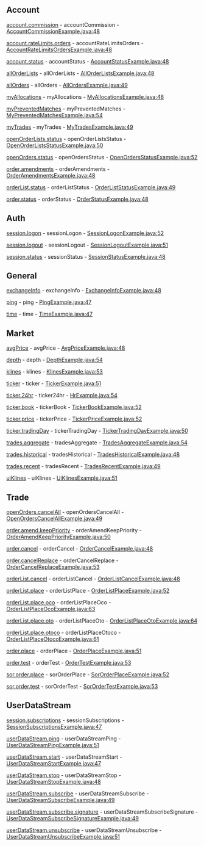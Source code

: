 ## Account

[account.commission](https://developers.binance.com/docs/binance-spot-api-docs/websocket-api/account-requests#account-commission-rates-user_data) - accountCommission - [AccountCommissionExample.java:48](/examples/spot/src/main/java/com/binance/connector/client/spot/websocket/api/account/AccountCommissionExample.java#L48)

[account.rateLimits.orders](https://developers.binance.com/docs/binance-spot-api-docs/websocket-api/account-requests#unfilled-order-count-user_data) - accountRateLimitsOrders - [AccountRateLimitsOrdersExample.java:48](/examples/spot/src/main/java/com/binance/connector/client/spot/websocket/api/account/AccountRateLimitsOrdersExample.java#L48)

[account.status](https://developers.binance.com/docs/binance-spot-api-docs/websocket-api/account-requests#account-information-user_data) - accountStatus - [AccountStatusExample.java:48](/examples/spot/src/main/java/com/binance/connector/client/spot/websocket/api/account/AccountStatusExample.java#L48)

[allOrderLists](https://developers.binance.com/docs/binance-spot-api-docs/websocket-api/account-requests#account-order-list-history-user_data) - allOrderLists - [AllOrderListsExample.java:48](/examples/spot/src/main/java/com/binance/connector/client/spot/websocket/api/account/AllOrderListsExample.java#L48)

[allOrders](https://developers.binance.com/docs/binance-spot-api-docs/websocket-api/account-requests#account-order-history-user_data) - allOrders - [AllOrdersExample.java:49](/examples/spot/src/main/java/com/binance/connector/client/spot/websocket/api/account/AllOrdersExample.java#L49)

[myAllocations](https://developers.binance.com/docs/binance-spot-api-docs/websocket-api/account-requests#account-allocations-user_data) - myAllocations - [MyAllocationsExample.java:48](/examples/spot/src/main/java/com/binance/connector/client/spot/websocket/api/account/MyAllocationsExample.java#L48)

[myPreventedMatches](https://developers.binance.com/docs/binance-spot-api-docs/websocket-api/account-requests#account-prevented-matches-user_data) - myPreventedMatches - [MyPreventedMatchesExample.java:54](/examples/spot/src/main/java/com/binance/connector/client/spot/websocket/api/account/MyPreventedMatchesExample.java#L54)

[myTrades](https://developers.binance.com/docs/binance-spot-api-docs/websocket-api/account-requests#account-trade-history-user_data) - myTrades - [MyTradesExample.java:49](/examples/spot/src/main/java/com/binance/connector/client/spot/websocket/api/account/MyTradesExample.java#L49)

[openOrderLists.status](https://developers.binance.com/docs/binance-spot-api-docs/websocket-api/account-requests#current-open-order-lists-user_data) - openOrderListsStatus - [OpenOrderListsStatusExample.java:50](/examples/spot/src/main/java/com/binance/connector/client/spot/websocket/api/account/OpenOrderListsStatusExample.java#L50)

[openOrders.status](https://developers.binance.com/docs/binance-spot-api-docs/websocket-api/account-requests#current-open-orders-user_data) - openOrdersStatus - [OpenOrdersStatusExample.java:52](/examples/spot/src/main/java/com/binance/connector/client/spot/websocket/api/account/OpenOrdersStatusExample.java#L52)

[order.amendments](https://developers.binance.com/docs/binance-spot-api-docs/websocket-api/account-requests#query-order-amendments-user_data) - orderAmendments - [OrderAmendmentsExample.java:48](/examples/spot/src/main/java/com/binance/connector/client/spot/websocket/api/account/OrderAmendmentsExample.java#L48)

[orderList.status](https://developers.binance.com/docs/binance-spot-api-docs/websocket-api/account-requests#query-order-list-user_data) - orderListStatus - [OrderListStatusExample.java:49](/examples/spot/src/main/java/com/binance/connector/client/spot/websocket/api/account/OrderListStatusExample.java#L49)

[order.status](https://developers.binance.com/docs/binance-spot-api-docs/websocket-api/account-requests#query-order-user_data) - orderStatus - [OrderStatusExample.java:48](/examples/spot/src/main/java/com/binance/connector/client/spot/websocket/api/account/OrderStatusExample.java#L48)

## Auth

[session.logon](https://developers.binance.com/docs/binance-spot-api-docs/websocket-api/authentication-requests#log-in-with-api-key-signed) - sessionLogon - [SessionLogonExample.java:52](/examples/spot/src/main/java/com/binance/connector/client/spot/websocket/api/auth/SessionLogonExample.java#L52)

[session.logout](https://developers.binance.com/docs/binance-spot-api-docs/websocket-api/authentication-requests#log-out-of-the-session) - sessionLogout - [SessionLogoutExample.java:51](/examples/spot/src/main/java/com/binance/connector/client/spot/websocket/api/auth/SessionLogoutExample.java#L51)

[session.status](https://developers.binance.com/docs/binance-spot-api-docs/websocket-api/authentication-requests#query-session-status) - sessionStatus - [SessionStatusExample.java:48](/examples/spot/src/main/java/com/binance/connector/client/spot/websocket/api/auth/SessionStatusExample.java#L48)

## General

[exchangeInfo](https://developers.binance.com/docs/binance-spot-api-docs/websocket-api/general-requests#exchange-information) - exchangeInfo - [ExchangeInfoExample.java:48](/examples/spot/src/main/java/com/binance/connector/client/spot/websocket/api/general/ExchangeInfoExample.java#L48)

[ping](https://developers.binance.com/docs/binance-spot-api-docs/websocket-api/general-requests#test-connectivity) - ping - [PingExample.java:47](/examples/spot/src/main/java/com/binance/connector/client/spot/websocket/api/general/PingExample.java#L47)

[time](https://developers.binance.com/docs/binance-spot-api-docs/websocket-api/general-requests#check-server-time) - time - [TimeExample.java:47](/examples/spot/src/main/java/com/binance/connector/client/spot/websocket/api/general/TimeExample.java#L47)

## Market

[avgPrice](https://developers.binance.com/docs/binance-spot-api-docs/websocket-api/market-data-requests#current-average-price) - avgPrice - [AvgPriceExample.java:48](/examples/spot/src/main/java/com/binance/connector/client/spot/websocket/api/market/AvgPriceExample.java#L48)

[depth](https://developers.binance.com/docs/binance-spot-api-docs/websocket-api/market-data-requests#order-book) - depth - [DepthExample.java:54](/examples/spot/src/main/java/com/binance/connector/client/spot/websocket/api/market/DepthExample.java#L54)

[klines](https://developers.binance.com/docs/binance-spot-api-docs/websocket-api/market-data-requests#klines) - klines - [KlinesExample.java:53](/examples/spot/src/main/java/com/binance/connector/client/spot/websocket/api/market/KlinesExample.java#L53)

[ticker](https://developers.binance.com/docs/binance-spot-api-docs/websocket-api/market-data-requests#rolling-window-price-change-statistics) - ticker - [TickerExample.java:51](/examples/spot/src/main/java/com/binance/connector/client/spot/websocket/api/market/TickerExample.java#L51)

[ticker.24hr](https://developers.binance.com/docs/binance-spot-api-docs/websocket-api/market-data-requests#24hr-ticker-price-change-statistics) - ticker24hr - [HrExample.java:54](/examples/spot/src/main/java/com/binance/connector/client/spot/websocket/api/market/HrExample.java#L54)

[ticker.book](https://developers.binance.com/docs/binance-spot-api-docs/websocket-api/market-data-requests#symbol-order-book-ticker) - tickerBook - [TickerBookExample.java:52](/examples/spot/src/main/java/com/binance/connector/client/spot/websocket/api/market/TickerBookExample.java#L52)

[ticker.price](https://developers.binance.com/docs/binance-spot-api-docs/websocket-api/market-data-requests#symbol-price-ticker) - tickerPrice - [TickerPriceExample.java:52](/examples/spot/src/main/java/com/binance/connector/client/spot/websocket/api/market/TickerPriceExample.java#L52)

[ticker.tradingDay](https://developers.binance.com/docs/binance-spot-api-docs/websocket-api/market-data-requests#trading-day-ticker) - tickerTradingDay - [TickerTradingDayExample.java:50](/examples/spot/src/main/java/com/binance/connector/client/spot/websocket/api/market/TickerTradingDayExample.java#L50)

[trades.aggregate](https://developers.binance.com/docs/binance-spot-api-docs/websocket-api/market-data-requests#aggregate-trades) - tradesAggregate - [TradesAggregateExample.java:54](/examples/spot/src/main/java/com/binance/connector/client/spot/websocket/api/market/TradesAggregateExample.java#L54)

[trades.historical](https://developers.binance.com/docs/binance-spot-api-docs/websocket-api/market-data-requests#historical-trades) - tradesHistorical - [TradesHistoricalExample.java:48](/examples/spot/src/main/java/com/binance/connector/client/spot/websocket/api/market/TradesHistoricalExample.java#L48)

[trades.recent](https://developers.binance.com/docs/binance-spot-api-docs/websocket-api/market-data-requests#recent-trades) - tradesRecent - [TradesRecentExample.java:49](/examples/spot/src/main/java/com/binance/connector/client/spot/websocket/api/market/TradesRecentExample.java#L49)

[uiKlines](https://developers.binance.com/docs/binance-spot-api-docs/websocket-api/market-data-requests#ui-klines) - uiKlines - [UiKlinesExample.java:51](/examples/spot/src/main/java/com/binance/connector/client/spot/websocket/api/market/UiKlinesExample.java#L51)

## Trade

[openOrders.cancelAll](https://developers.binance.com/docs/binance-spot-api-docs/websocket-api/trading-requests#cancel-open-orders-trade) - openOrdersCancelAll - [OpenOrdersCancelAllExample.java:49](/examples/spot/src/main/java/com/binance/connector/client/spot/websocket/api/trade/OpenOrdersCancelAllExample.java#L49)

[order.amend.keepPriority](https://developers.binance.com/docs/binance-spot-api-docs/websocket-api/trading-requests#order-amend-keep-priority-trade) - orderAmendKeepPriority - [OrderAmendKeepPriorityExample.java:50](/examples/spot/src/main/java/com/binance/connector/client/spot/websocket/api/trade/OrderAmendKeepPriorityExample.java#L50)

[order.cancel](https://developers.binance.com/docs/binance-spot-api-docs/websocket-api/trading-requests#cancel-order-trade) - orderCancel - [OrderCancelExample.java:48](/examples/spot/src/main/java/com/binance/connector/client/spot/websocket/api/trade/OrderCancelExample.java#L48)

[order.cancelReplace](https://developers.binance.com/docs/binance-spot-api-docs/websocket-api/trading-requests#cancel-and-replace-order-trade) - orderCancelReplace - [OrderCancelReplaceExample.java:53](/examples/spot/src/main/java/com/binance/connector/client/spot/websocket/api/trade/OrderCancelReplaceExample.java#L53)

[orderList.cancel](https://developers.binance.com/docs/binance-spot-api-docs/websocket-api/trading-requests#cancel-order-list-trade) - orderListCancel - [OrderListCancelExample.java:48](/examples/spot/src/main/java/com/binance/connector/client/spot/websocket/api/trade/OrderListCancelExample.java#L48)

[orderList.place](https://developers.binance.com/docs/binance-spot-api-docs/websocket-api/trading-requests#place-new-oco---deprecated-trade) - orderListPlace - [OrderListPlaceExample.java:52](/examples/spot/src/main/java/com/binance/connector/client/spot/websocket/api/trade/OrderListPlaceExample.java#L52)

[orderList.place.oco](https://developers.binance.com/docs/binance-spot-api-docs/websocket-api/trading-requests#place-new-order-list---oco-trade) - orderListPlaceOco - [OrderListPlaceOcoExample.java:63](/examples/spot/src/main/java/com/binance/connector/client/spot/websocket/api/trade/OrderListPlaceOcoExample.java#L63)

[orderList.place.oto](https://developers.binance.com/docs/binance-spot-api-docs/websocket-api/trading-requests#place-new-order-list---oto-trade) - orderListPlaceOto - [OrderListPlaceOtoExample.java:64](/examples/spot/src/main/java/com/binance/connector/client/spot/websocket/api/trade/OrderListPlaceOtoExample.java#L64)

[orderList.place.otoco](https://developers.binance.com/docs/binance-spot-api-docs/websocket-api/trading-requests#place-new-order-list---otoco-trade) - orderListPlaceOtoco - [OrderListPlaceOtocoExample.java:61](/examples/spot/src/main/java/com/binance/connector/client/spot/websocket/api/trade/OrderListPlaceOtocoExample.java#L61)

[order.place](https://developers.binance.com/docs/binance-spot-api-docs/websocket-api/trading-requests#place-new-order-trade) - orderPlace - [OrderPlaceExample.java:51](/examples/spot/src/main/java/com/binance/connector/client/spot/websocket/api/trade/OrderPlaceExample.java#L51)

[order.test](https://developers.binance.com/docs/binance-spot-api-docs/websocket-api/trading-requests#test-new-order-trade) - orderTest - [OrderTestExample.java:53](/examples/spot/src/main/java/com/binance/connector/client/spot/websocket/api/trade/OrderTestExample.java#L53)

[sor.order.place](https://developers.binance.com/docs/binance-spot-api-docs/websocket-api/trading-requests#place-new-order-using-sor-trade) - sorOrderPlace - [SorOrderPlaceExample.java:52](/examples/spot/src/main/java/com/binance/connector/client/spot/websocket/api/trade/SorOrderPlaceExample.java#L52)

[sor.order.test](https://developers.binance.com/docs/binance-spot-api-docs/websocket-api/trading-requests#test-new-order-using-sor-trade) - sorOrderTest - [SorOrderTestExample.java:53](/examples/spot/src/main/java/com/binance/connector/client/spot/websocket/api/trade/SorOrderTestExample.java#L53)

## UserDataStream

[session.subscriptions](https://developers.binance.com/docs/binance-spot-api-docs/websocket-api/user-Data-Stream-requests#listing-all-subscriptions) - sessionSubscriptions - [SessionSubscriptionsExample.java:47](/examples/spot/src/main/java/com/binance/connector/client/spot/websocket/api/userdatastream/SessionSubscriptionsExample.java#L47)

[userDataStream.ping](https://developers.binance.com/docs/binance-spot-api-docs/websocket-api/user-Data-Stream-requests#ping-user-data-stream-user_stream) - userDataStreamPing - [UserDataStreamPingExample.java:51](/examples/spot/src/main/java/com/binance/connector/client/spot/websocket/api/userdatastream/UserDataStreamPingExample.java#L51)

[userDataStream.start](https://developers.binance.com/docs/binance-spot-api-docs/websocket-api/user-Data-Stream-requests#start-user-data-stream-user_stream) - userDataStreamStart - [UserDataStreamStartExample.java:47](/examples/spot/src/main/java/com/binance/connector/client/spot/websocket/api/userdatastream/UserDataStreamStartExample.java#L47)

[userDataStream.stop](https://developers.binance.com/docs/binance-spot-api-docs/websocket-api/user-Data-Stream-requests#stop-user-data-stream-user_stream) - userDataStreamStop - [UserDataStreamStopExample.java:48](/examples/spot/src/main/java/com/binance/connector/client/spot/websocket/api/userdatastream/UserDataStreamStopExample.java#L48)

[userDataStream.subscribe](https://developers.binance.com/docs/binance-spot-api-docs/websocket-api/user-Data-Stream-requests#subscribe-to-user-data-stream-user_stream) - userDataStreamSubscribe - [UserDataStreamSubscribeExample.java:49](/examples/spot/src/main/java/com/binance/connector/client/spot/websocket/api/userdatastream/UserDataStreamSubscribeExample.java#L49)

[userDataStream.subscribe.signature](https://developers.binance.com/docs/binance-spot-api-docs/websocket-api/user-Data-Stream-requests#subscribe-to-user-data-stream-through-signature-subscription-user_data) - userDataStreamSubscribeSignature - [UserDataStreamSubscribeSignatureExample.java:49](/examples/spot/src/main/java/com/binance/connector/client/spot/websocket/api/userdatastream/UserDataStreamSubscribeSignatureExample.java#L49)

[userDataStream.unsubscribe](https://developers.binance.com/docs/binance-spot-api-docs/websocket-api/user-Data-Stream-requests#unsubscribe-from-user-data-stream) - userDataStreamUnsubscribe - [UserDataStreamUnsubscribeExample.java:51](/examples/spot/src/main/java/com/binance/connector/client/spot/websocket/api/userdatastream/UserDataStreamUnsubscribeExample.java#L51)

